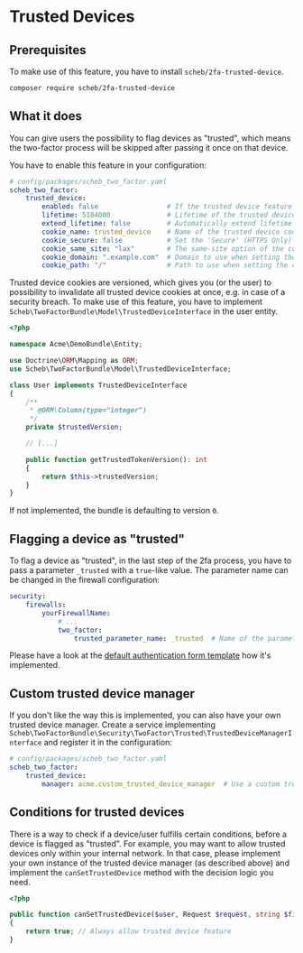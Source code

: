 Trusted Devices
===============

## Prerequisites

To make use of this feature, you have to install `scheb/2fa-trusted-device`.

```bash
composer require scheb/2fa-trusted-device
```

## What it does

You can give users the possibility to flag devices as "trusted", which means the two-factor process will be skipped after
passing it once on that device.

You have to enable this feature in your configuration:

```yaml
# config/packages/scheb_two_factor.yaml
scheb_two_factor:
    trusted_device:
        enabled: false                 # If the trusted device feature should be enabled
        lifetime: 5184000              # Lifetime of the trusted device token
        extend_lifetime: false         # Automatically extend lifetime of the trusted cookie on re-login
        cookie_name: trusted_device    # Name of the trusted device cookie
        cookie_secure: false           # Set the 'Secure' (HTTPS Only) flag on the trusted device cookie
        cookie_same_site: "lax"        # The same-site option of the cookie, can be "lax" or "strict"
        cookie_domain: ".example.com"  # Domain to use when setting the cookie, fallback to the request domain if not set
        cookie_path: "/"               # Path to use when setting the cookie
```

Trusted device cookies are versioned, which gives you (or the user) to possibility to invalidate all trusted device
cookies at once, e.g. in case of a security breach. To make use of this feature, you have to implement
`Scheb\TwoFactorBundle\Model\TrustedDeviceInterface` in the user entity.

```php
<?php

namespace Acme\DemoBundle\Entity;

use Doctrine\ORM\Mapping as ORM;
use Scheb\TwoFactorBundle\Model\TrustedDeviceInterface;

class User implements TrustedDeviceInterface
{
    /**
     * @ORM\Column(type="integer")
     */
    private $trustedVersion;

    // [...]

    public function getTrustedTokenVersion(): int
    {
        return $this->trustedVersion;
    }
}
```

If not implemented, the bundle is defaulting to version `0`.

## Flagging a device as "trusted"

To flag a device as "trusted", in the last step of the 2fa process, you have to pass a parameter `_trusted` with a
`true`-like value. The parameter name can be changed in the firewall configuration:

```yaml
security:
    firewalls:
        yourFirewallName:
            # ...
            two_factor:
                trusted_parameter_name: _trusted  # Name of the parameter for the trusted device option
```

Please have a look at the [default authentication form template](https://github.com/scheb/2fa/blob/5.x/src/bundle/Resources/views/Authentication/form.html.twig#L38-L40)
how it's implemented.

## Custom trusted device manager

If you don't like the way this is implemented, you can also have your own trusted device manager. Create a service
implementing `Scheb\TwoFactorBundle\Security\TwoFactor\Trusted\TrustedDeviceManagerInterface` and register it in the
configuration:

```yaml
# config/packages/scheb_two_factor.yaml
scheb_two_factor:
    trusted_device:
        manager: acme.custom_trusted_device_manager  # Use a custom trusted device manager
```

## Conditions for trusted devices

There is a way to check if a device/user fulfills certain conditions, before a device is flagged as "trusted". For
example, you may want to allow trusted devices only within your internal network. In that case, please implement your
own instance of the trusted device manager (as described above) and implement the `canSetTrustedDevice` method with the
decision logic you need.

```php
<?php

public function canSetTrustedDevice($user, Request $request, string $firewallName): bool
{
    return true; // Always allow trusted device feature
}
```
